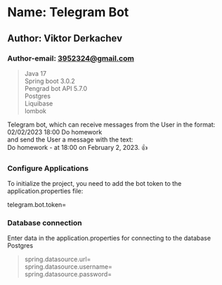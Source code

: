 # Name: Telegram Bot
## Author: Viktor Derkachev
### Author-email: 3952324@gmail.com

> Java 17 <br/>
> Spring boot 3.0.2 <br/>
> Pengrad bot API 5.7.0 <br/>
> Postgres <br/>
> Liquibase <br/>
> lombok <br/>

Telegram bot, which can receive messages from the User in the format:<br/>
02/02/2023 18:00 Do homework<br/>
and send the User a message with the text:<br/>
Do homework - at 18:00 on February 2, 2023. :+1:<br/>

### Configure Applications
To initialize the project, you need to add the bot token to the application.properties file:

telegram.bot.token=

### Database connection
Enter data in the application.properties for connecting to the database Postgres

> spring.datasource.url=<br/>
> spring.datasource.username=<br/>
> spring.datasource.password=<br/>
